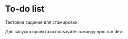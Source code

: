 # To-do list

Тестовое задание для стажировки.

Для запуска проекта используйте команду npm run dev.